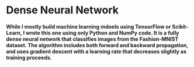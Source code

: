 # Dense Neural Network
#### While I mostly build machine learning mdoels using TensorFlow or Scikit-Learn, I wrote this one using only Python and NumPy code. It is a fully dense neural network that classifies images from the Fashion-MNIST dataset. The algorithm includes both forward and backward propagation, and uses gradient descent with a learning rate that decreases slightly as training proceeds.
